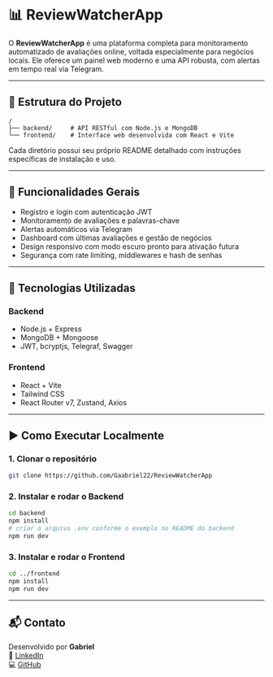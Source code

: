 # 📊 ReviewWatcherApp

O **ReviewWatcherApp** é uma plataforma completa para monitoramento automatizado de avaliações online, voltada especialmente para negócios locais. Ele oferece um painel web moderno e uma API robusta, com alertas em tempo real via Telegram.

---

## 📁 Estrutura do Projeto

```
/
├── backend/     # API RESTful com Node.js e MongoDB
└── frontend/    # Interface web desenvolvida com React e Vite
```

Cada diretório possui seu próprio README detalhado com instruções específicas de instalação e uso.

---

## 🔧 Funcionalidades Gerais

- Registro e login com autenticação JWT
- Monitoramento de avaliações e palavras-chave
- Alertas automáticos via Telegram
- Dashboard com últimas avaliações e gestão de negócios
- Design responsivo com modo escuro pronto para ativação futura
- Segurança com rate limiting, middlewares e hash de senhas

---

## 🚀 Tecnologias Utilizadas

### Backend
- Node.js + Express
- MongoDB + Mongoose
- JWT, bcryptjs, Telegraf, Swagger

### Frontend
- React + Vite
- Tailwind CSS
- React Router v7, Zustand, Axios

---

## ▶️ Como Executar Localmente

### 1. Clonar o repositório

```bash
git clone https://github.com/Gaabriel22/ReviewWatcherApp
```

### 2. Instalar e rodar o Backend

```bash
cd backend
npm install
# criar o arquivo .env conforme o exemplo no README do backend
npm run dev
```

### 3. Instalar e rodar o Frontend

```bash
cd ../frontend
npm install
npm run dev
```

---

## 📬 Contato

Desenvolvido por **Gabriel**  
🔗 [LinkedIn](https://www.linkedin.com/in/seu-perfil)  
💻 [GitHub](https://github.com/Gaabriel22)
